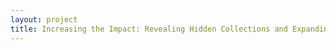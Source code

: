 ```yaml
--- 
layout: project 
title: Increasing the Impact: Revealing Hidden Collections and Expanding Consortial Processing in Philadelphia-area Institutions
---
```




